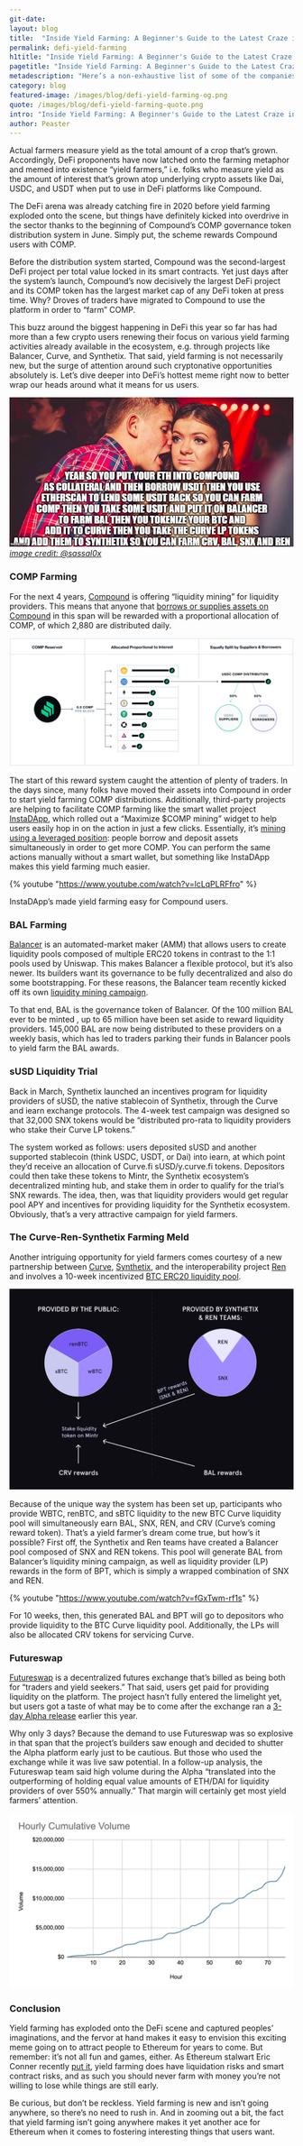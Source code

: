 ```yaml
---
git-date:
layout: blog
title:  "Inside Yield Farming: A Beginner's Guide to the Latest Craze in DeFi"
permalink: defi-yield-farming
h1title: "Inside Yield Farming: A Beginner's Guide to the Latest Craze in DeFi"
pagetitle: "Inside Yield Farming: A Beginner's Guide to the Latest Craze in DeFi"
metadescription: "Here’s a non-exhaustive list of some of the companies who have made big splashes in the young but maturing DeFi arena to date"
category: blog
featured-image: /images/blog/defi-yield-farming-og.png
quote: /images/blog/defi-yield-farming-quote.png
intro: "Inside Yield Farming: A Beginner's Guide to the Latest Craze in DeFi"
author: Peaster
---
```

Actual farmers measure yield as the total amount of a crop that’s grown. Accordingly, DeFi proponents have now latched onto the farming metaphor and memed into existence “yield farmers,” i.e. folks who measure yield as the amount of interest that’s grown atop underlying crypto assets like Dai, USDC, and USDT when put to use in DeFi platforms like Compound.

The DeFi arena was already catching fire in 2020 before yield farming exploded onto the scene, but things have definitely kicked into overdrive in the sector thanks to the beginning of Compound’s COMP governance token distribution system in June. Simply put, the scheme rewards Compound users with COMP.

Before the distribution system started, Compound was the second-largest DeFi project per total value locked in its smart contracts. Yet just days after the system’s launch, Compound’s now decisively the largest DeFi project and its COMP token has the largest market cap of any DeFi token at press time. Why? Droves of traders have migrated to Compound to use the platform in order to “farm” COMP.

This buzz around the biggest happening in DeFi this year so far has had more than a few crypto users renewing their focus on various yield farming activities already available in the ecosystem, e.g. through projects like Balancer, Curve, and Synthetix. That said, yield farming is not necessarily new, but the surge of attention around such cryptonative opportunities absolutely is. Let’s dive deeper into DeFi’s hottest meme right now to better wrap our heads around what it means for us users.

![](/images/blog/Ea7HAvWVcAA-3eH.jpeg)
_[image credit: @sassal0x](https://twitter.com/sassal0x/status/1274174596145541120)_

### COMP Farming

For the next 4 years, [Compound](https://compound.finance/) is offering “liquidity mining” for liquidity providers. This means that anyone that [borrows or supplies assets on Compound](https://medium.com/compound-finance/expanding-compound-governance-ce13fcd4fe36) in this span will be rewarded with a proportional allocation of COMP, of which 2,880 are distributed daily.

![](/images/blog/1_i96lXZme6MHnC_oEOkQt1w.png)

The start of this reward system caught the attention of plenty of traders. In the days since, many folks have moved their assets into Compound in order to start yield farming COMP distributions. Additionally, third-party projects are helping to facilitate COMP farming like the smart wallet project [InstaDApp](https://dsa.instadapp.io/compound), which rolled out a “Maximize $COMP mining” widget to help users easily hop in on the action in just a few clicks. Essentially, it’s [mining using a leveraged position](https://twitter.com/Instadapp/status/1272610924860448769): people borrow and deposit assets simultaneously in order to get more COMP. You can perform the same actions manually without a smart wallet, but something like InstaDApp makes this yield farming much easier.

{% youtube "https://www.youtube.com/watch?v=lcLqPLRFfro" %}

InstaDApp’s made yield farming easy for Compound users.

### BAL Farming

[Balancer](https://balancer.finance/) is an automated-market maker (AMM) that allows users to create liquidity pools composed of multiple ERC20 tokens in contrast to the 1:1 pools used by Uniswap. This makes Balancer a flexible protocol, but it’s also newer. Its builders want its governance to be fully decentralized and also do some bootstrapping. For these reasons, the Balancer team recently kicked off its own [liquidity mining campaign](https://defipulse.com/blog/balancer-start-liquidity-mining-and-earn-bal-tokens-today/).

To that end, BAL is the governance token of Balancer. Of the 100 million BAL ever to be minted , up to 65 million have been set aside to reward liquidity providers. 145,000 BAL are now being distributed to these providers on a weekly basis, which has led to traders parking their funds in Balancer pools to yield farm the BAL awards.

### sUSD Liquidity Trial

Back in March, Synthetix launched an incentives program for liquidity providers of sUSD, the native stablecoin of Synthetix, through the Curve and iearn exchange protocols. The 4-week test campaign was designed so that 32,000 SNX tokens would be “distributed pro-rata to liquidity providers who stake their Curve LP tokens.”

The system worked as follows: users deposited sUSD and another supported stablecoin (think USDC, USDT, or Dai) into iearn, at which point they’d receive an allocation of Curve.fi sUSD/y.curve.fi tokens. Depositors could then take these tokens to Mintr, the Synthetix ecosystem’s decentralized minting hub, and stake them in order to qualify for the trial’s SNX rewards. The idea, then, was that liquidity providers would get regular pool APY and incentives for providing liquidity for the Synthetix ecosystem. Obviously, that’s a very attractive campaign for yield farmers.

### The Curve-Ren-Synthetix Farming Meld

Another intriguing opportunity for yield farmers comes courtesy of a new partnership between [Curve](https://www.curve.fi/), [Synthetix](https://www.synthetix.io/), and the interoperability project [Ren](https://renproject.io/) and involves a 10-week incentivized [BTC ERC20 liquidity pool](https://medium.com/renproject/introducing-an-incentivized-btc-liquidity-pool-by-ren-synthetix-and-curve-213d21691d9a).

![](/images/blog/1_WcYXXt3hsNz_nH5A9KcwgQ.png)

Because of the unique way the system has been set up, participants who provide WBTC, renBTC, and sBTC liquidity to the new BTC Curve liquidity pool will simultaneously earn BAL, SNX, REN, and CRV (Curve’s coming reward token). That’s a yield farmer’s dream come true, but how’s it possible? First off, the Synthetix and Ren teams have created a Balancer pool composed of SNX and REN tokens. This pool will generate BAL from Balancer’s liquidity mining campaign, as well as liquidity provider (LP) rewards in the form of BPT, which is simply a wrapped combination of SNX and REN.

{% youtube "https://www.youtube.com/watch?v=fGxTwm-rf1s" %}

For 10 weeks, then, this generated BAL and BPT will go to depositors who provide liquidity to the BTC Curve liquidity pool. Additionally, the LPs will also be allocated CRV tokens for servicing Curve.

### Futureswap

[Futureswap](https://www.futureswap.com/) is a decentralized futures exchange that’s billed as being both for “traders and yield seekers.” That said, users get paid for providing liquidity on the platform. The project hasn’t fully entered the limelight yet, but users got a taste of what may be to come after the exchange ran a [3-day Alpha release](https://medium.com/futureswap/futureswap-lessons-learned-from-a-3-day-alpha-be4e37bc8c52) earlier this year.

Why only 3 days? Because the demand to use Futureswap was so explosive in that span that the project’s builders saw enough and decided to shutter the Alpha platform early just to be cautious. But those who used the exchange while it was live saw potential. In a follow-up analysis, the Futureswap team said high volume during the Alpha “translated into the outperforming of holding equal value amounts of ETH/DAI for liquidity providers of over 550% annually.” That margin will certainly get most yield farmers’ attention.

![](/images/blog/0_L9CQaOAhTPEieITL.png)

### Conclusion

Yield farming has exploded onto the DeFi scene and captured peoples’ imaginations, and the fervor at hand makes it easy to envision this exciting meme going on to attract people to Ethereum for years to come. But remember: it’s not all fun and games, either. As Ethereum stalwart Eric Conner recently [put it](https://twitter.com/econoar/status/1274450100626976768), yield farming does have liquidation risks and smart contract risks, and as such you should never farm with money you’re not willing to lose while things are still early.

Be curious, but don’t be reckless. Yield farming is new and isn’t going anywhere, so there’s no need to rush in. And in zooming out a bit, the fact that yield farming isn’t going anywhere makes it yet another ace for Ethereum when it comes to fostering interesting things that users want.
